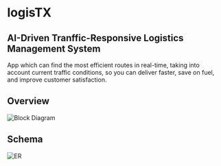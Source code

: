 # logisTX
## AI-Driven Tranffic-Responsive Logistics Management System
App which can find the most efficient routes in real-time, taking into account current traffic conditions, so you can deliver faster, save on fuel, and improve customer satisfaction.

## Overview
![Block Diagram](https://github.com/LucentRai/logisTX/assets/20392986/012e8dbe-c104-4959-9634-b564846dfbc8)

## Schema
![ER](https://github.com/LucentRai/logisTX/assets/20392986/4a85f642-614f-4da1-8742-c8b75712ea22)
